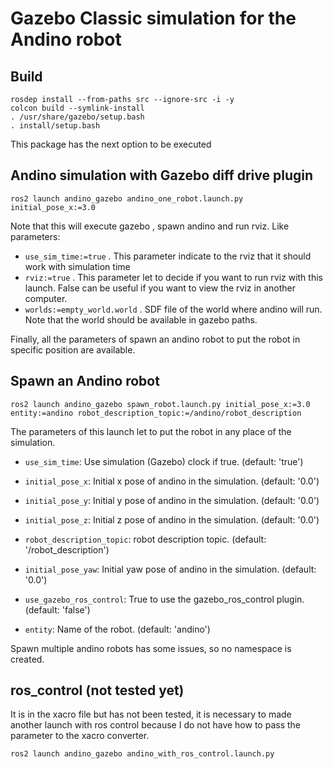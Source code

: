 
# Gazebo Classic simulation for the Andino robot 

## Build

```
rosdep install --from-paths src --ignore-src -i -y
colcon build --symlink-install
. /usr/share/gazebo/setup.bash
. install/setup.bash
```

This package has the next option to be executed

## Andino simulation with Gazebo diff drive plugin


```
ros2 launch andino_gazebo andino_one_robot.launch.py initial_pose_x:=3.0
```

Note that this will execute gazebo , spawn andino and run rviz. Like parameters:

- `use_sim_time:=true` . This parameter indicate to the rviz that it should work with simulation time
- `rviz:=true` . This parameter let to decide if you want to run rviz with this launch. False can be useful if you want to view the rviz in another computer. 
- `worlds:=empty_world.world` . SDF file of the world where andino will run. Note that the world should be available in gazebo paths.

Finally, all the parameters of spawn an andino robot to put the robot in specific position are available.

## Spawn an Andino robot

```
ros2 launch andino_gazebo spawn_robot.launch.py initial_pose_x:=3.0 entity:=andino robot_description_topic:=/andino/robot_description
```
The parameters of this launch let to put the robot in any place of the simulation.

- `use_sim_time`: Use simulation (Gazebo) clock if true. (default: 'true')

- `initial_pose_x`: Initial x pose of andino in the simulation. (default: '0.0')

- `initial_pose_y`: Initial y pose of andino in the simulation. (default: '0.0')

- `initial_pose_z`: Initial z pose of andino in the simulation. (default: '0.0')

- `robot_description_topic`: robot description topic. (default: '/robot_description')

- `initial_pose_yaw`: Initial yaw pose of andino in the simulation. (default: '0.0')

- `use_gazebo_ros_control`: True to use the gazebo_ros_control plugin.  (default: 'false')

- `entity`: Name of the robot. (default: 'andino')

Spawn multiple andino robots has some issues, so no namespace is created.

## ros_control (not tested yet)

It is in the xacro file but has not been tested, it is necessary to made another launch with ros control because I do not have how to pass the parameter to the xacro converter.

```
ros2 launch andino_gazebo andino_with_ros_control.launch.py
```

